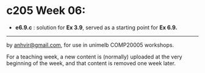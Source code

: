  c205 Week 06:
=======

 * **e6.9.c** : solution for **Ex 3.9**, served as a starting point for **Ex 6.9.** 


-------------------------------------------------------------

by anhvir@gmail.com, for use in unimelb COMP20005 workshops.

For a teaching week, a new content is (normally) uploaded at the very beginning of the week, and that content is removed one week later.
